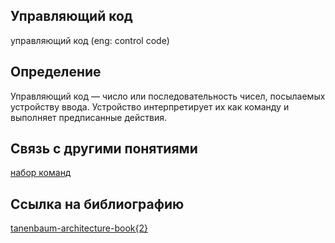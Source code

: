 ## Управляющий код
управляющий код (eng: control code) 

## Определение
Управляющий код — число или последовательность чисел, посылаемых устройству ввода. Устройство интерпретирует их как команду и выполняет предписанные действия.

## Связь с другими понятиями
[набор команд](instruction_set.md)
## Cсылка на библиографию
[tanenbaum-architecture-book{2}](../bibliography/tanenbaum-architecture-book%7B2%7D.md)
